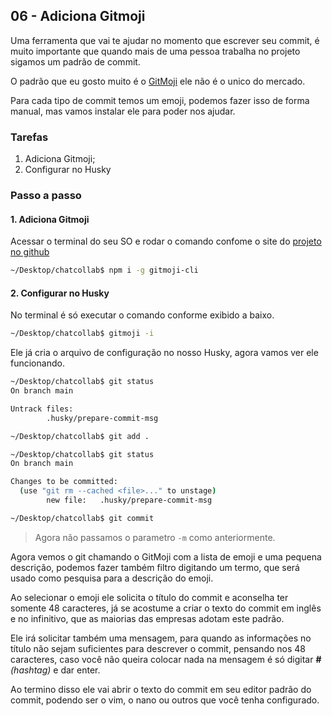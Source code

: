 ## 06 - Adiciona Gitmoji

Uma ferramenta que vai te ajudar no momento que escrever seu commit, é muito importante que quando mais de uma pessoa trabalha no projeto sigamos um padrão de commit.

O padrão que eu gosto muito é o [GitMoji](https://gitmoji.dev/) ele não é o unico do mercado.

Para cada tipo de commit temos um emoji, podemos fazer isso de forma manual, mas vamos instalar ele para poder nos ajudar.

### Tarefas

1. Adiciona Gitmoji;
2. Configurar no Husky

### Passo a passo

#### 1. Adiciona Gitmoji

Acessar o terminal do seu SO e rodar o comando confome o site do [projeto no github](https://github.com/carloscuesta/gitmoji)

```bash
~/Desktop/chatcollab$ npm i -g gitmoji-cli
```

#### 2. Configurar no Husky

No terminal é só executar o comando conforme exibido a baixo.

```bash
~/Desktop/chatcollab$ gitmoji -i
```

Ele já cria o arquivo de configuração no nosso Husky, agora vamos ver ele funcionando.

```bash
~/Desktop/chatcollab$ git status
On branch main

Untrack files:
        .husky/prepare-commit-msg

~/Desktop/chatcollab$ git add .

~/Desktop/chatcollab$ git status
On branch main

Changes to be committed:
  (use "git rm --cached <file>..." to unstage)
        new file:   .husky/prepare-commit-msg

~/Desktop/chatcollab$ git commit

```

> Agora não passamos o parametro `-m` como anteriormente.

Agora vemos o git chamando o GitMoji com a lista de emoji e uma pequena descrição, podemos fazer também filtro digitando um termo, que será usado como pesquisa para a descrição do emoji.

Ao selecionar o emoji ele solicita o título do commit e aconselha ter somente 48 caracteres, já se acostume a criar o texto do commit em inglês e no infinitivo, que as maiorias das empresas adotam este padrão.

Ele irá solicitar também uma mensagem, para quando as informações no título não sejam suficientes para descrever o commit, pensando nos 48 caracteres, caso você não queira colocar nada na mensagem é só digitar **#** _*(hashtag)*_ e dar enter.

Ao termino disso ele vai abrir o texto do commit em seu editor padrão do commit, podendo ser o vim, o nano ou outros que você tenha configurado.
